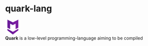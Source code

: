 # quark-lang
![alt text](https://github.com/adam-p/markdown-here/raw/master/src/common/images/icon48.png "logo.png")
<br>
**Quark** is a low-level programming-language aiming to be compiled <br>
